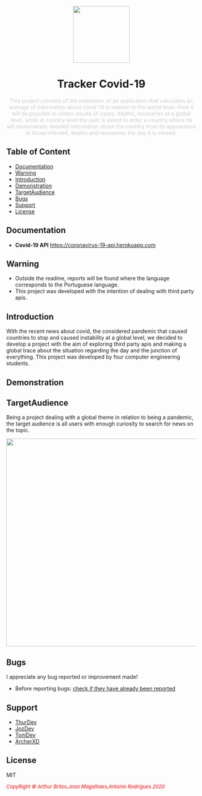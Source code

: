 <p align="center">
  <img src="https://cdn.discordapp.com/attachments/450718681492750344/694492085205860352/virus_coronavirus_covid_covid_icon_134829.png" width=150px" align="center">
</p>
                                                                        
<h1 align="center">Tracker Covid-19</h1>
<p align="center" style="color: #ccc;">
This project consists of the realization of an application that calculates an average of information about covid-19 in relation to the world level. Here it will be possible to obtain results of cases, deaths, recoveries at a global level, while at country level the user is asked to enter a country where he will demonstrate detailed information about the country from its appearance to those infected, deaths and recoveries the day it is viewed.
</p>


## Table of Content

- [Documentation](#documentation)
- [Warning](#warning)
- [Introduction](#introduction)
- [Demonstration](#demonstration)
- [TargetAudience](#targetaudience)
- [Bugs](#bugs)
- [Support](#support)
- [License](#license)


## Documentation

- **Covid-19 API** https://coronavirus-19-api.herokuapp.com



## Warning

- Outside the readme, reports will be found where the language corresponds to the Portuguese language.
- This project was developed with the intention of dealing with third party apis.




## Introduction

With the recent news about covid, the considered pandemic that caused countries to stop and caused instability at a global level, we decided to develop a project with the aim of exploring third party apis and making a global trace about the situation regarding the day and the junction of everything.
This project was developed by four computer engineering students.


## Demonstration


## TargetAudience


Being a project dealing with a global theme in relation to being a pandemic, the target audience is all users with enough curiosity to search for news on the topic.                                                                                                                           
<p align="center"><img src="https://i.gyazo.com/9a33dfeaeaef4061a01c2c01d32ce4e8.png" width=550px" align="center"></p>


## Bugs

I appreciate any bug reported or improvement made!

- Before reporting bugs:
[check if they have already been reported](https://github.com/jozdev/CodeBetter/issues)
                                                                                                                                      
## Support

- [ThurDev](https://github.com/thurdev)
- [JozDev](https://github.com/jozdev)
- [ToniDev](https://github.com/tonidev)
- [ArcherXD](https://github.com/ArcherXD)



## License

MIT


 <i style='text-align: center; color: red;font-size: 13px;'>CopyRight © Arthur Brites,Joao Magalhaes,Antonio Rodrigues 2020</i> 
